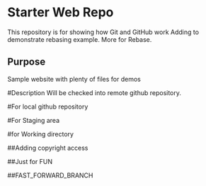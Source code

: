 # Starter Web Repo

This repository is for showing how Git and GitHub work
Adding to demonstrate rebasing example.
More for Rebase.

## Purpose

Sample website with plenty of files for demos

#Description
Will be checked into remote github repository.

#For local github repository

#For Staging area

#for Working directory

##Adding copyright access

##Just for FUN

##FAST_FORWARD_BRANCH
